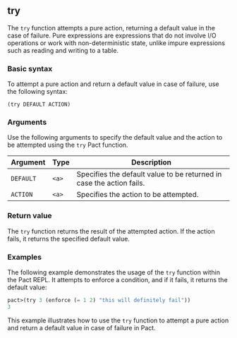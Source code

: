 ## try
The `try` function attempts a pure action, returning a default value in the case of failure. Pure expressions are expressions that do not involve I/O operations or work with non-deterministic state, unlike impure expressions such as reading and writing to a table.

### Basic syntax

To attempt a pure action and return a default value in case of failure, use the following syntax:

`(try DEFAULT ACTION)`

### Arguments

Use the following arguments to specify the default value and the action to be attempted using the `try` Pact function.

| Argument | Type | Description |
| --- | --- | --- |
| `DEFAULT` | `<a>` | Specifies the default value to be returned in case the action fails. |
| `ACTION` | `<a>` | Specifies the action to be attempted. |

### Return value

The `try` function returns the result of the attempted action. If the action fails, it returns the specified default value.

### Examples

The following example demonstrates the usage of the `try` function within the Pact REPL. It attempts to enforce a condition, and if it fails, it returns the default value:

```lisp
pact>(try 3 (enforce (= 1 2) "this will definitely fail"))
3
```

This example illustrates how to use the `try` function to attempt a pure action and return a default value in case of failure in Pact.
